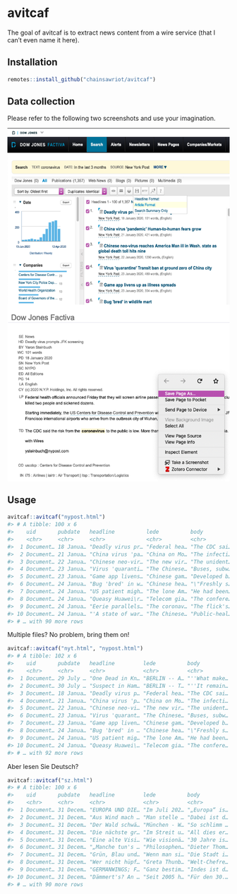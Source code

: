 
<!-- README.md is generated from README.Rmd. Please edit that file -->

# avitcaf

<!-- badges: start -->

<!-- badges: end -->

The goal of avitcaf is to extract news content from a wire service (that
I can’t even name it here).

## Installation

``` r
remotes::install_github("chainsawriot/avitcaf")
```

## Data collection

Please refer to the following two screenshots and use your imagination.

<img src="man/figures/save1.png" align="center" height="400" />

<img src="man/figures/save2.png" align="center" height="400" />

## Usage

``` r
avitcaf::avitcaf("nypost.html")
#> # A tibble: 100 x 6
#>    uid       pubdate   headline          lede          body          source
#>    <chr>     <chr>     <chr>             <chr>         <chr>         <chr> 
#>  1 Document… 18 Janua… "Deadly virus pr… "Federal hea… "The CDC sai… New Y…
#>  2 Document… 21 Janua… "China virus 'pa… "China on Mo… "The infecti… New Y…
#>  3 Document… 22 Janua… "Chinese neo-vir… "The new vir… "The unident… New Y…
#>  4 Document… 23 Janua… "Virus 'quaranti… "The Chinese… "Buses, subw… New Y…
#>  5 Document… 23 Janua… "Game app livens… "Chinese gam… "Developed b… New Y…
#>  6 Document… 24 Janua… "Bug 'bred' in w… "Chinese hea… "\"Freshly s… New Y…
#>  7 Document… 24 Janua… "US patient migh… "The lone Am… "He had been… New Y…
#>  8 Document… 24 Janua… "Queasy Huawei\r… "Telecom gia… "The confere… New Y…
#>  9 Document… 24 Janua… "Eerie parallels… "The coronav… "The flick's… New Y…
#> 10 Document… 24 Janua… "'A state of war… "The Chinese… "Public-heal… New Y…
#> # … with 90 more rows
```

Multiple files? No problem, bring them on\!

``` r
avitcaf::avitcaf("nyt.html", "nypost.html")
#> # A tibble: 102 x 6
#>    uid       pubdate   headline         lede          body          source 
#>    <chr>     <chr>     <chr>            <chr>         <chr>         <chr>  
#>  1 Document… 29 July … "One Dead in Kn… "BERLIN -- A… "''What make… The Ne…
#>  2 Document… 30 July … "Suspect in Ham… "BERLIN -- T… "''It remain… The Ne…
#>  3 Document… 18 Janua… "Deadly virus p… "Federal hea… "The CDC sai… New Yo…
#>  4 Document… 21 Janua… "China virus 'p… "China on Mo… "The infecti… New Yo…
#>  5 Document… 22 Janua… "Chinese neo-vi… "The new vir… "The unident… New Yo…
#>  6 Document… 23 Janua… "Virus 'quarant… "The Chinese… "Buses, subw… New Yo…
#>  7 Document… 23 Janua… "Game app liven… "Chinese gam… "Developed b… New Yo…
#>  8 Document… 24 Janua… "Bug 'bred' in … "Chinese hea… "\"Freshly s… New Yo…
#>  9 Document… 24 Janua… "US patient mig… "The lone Am… "He had been… New Yo…
#> 10 Document… 24 Janua… "Queasy Huawei\… "Telecom gia… "The confere… New Yo…
#> # … with 92 more rows
```

Aber lesen Sie Deutsch?

``` r
avitcaf::avitcaf("sz.html")
#> # A tibble: 100 x 6
#>    uid       pubdate   headline         lede          body          source 
#>    <chr>     <chr>     <chr>            <chr>         <chr>         <chr>  
#>  1 Document… 31 Decem… "EUROPA UND DIE… "Im Juli 202… "„Europa“ is… Süddeu…
#>  2 Document… 31 Decem… "Aus Wind mach … "Man stelle … "Dabei ist d… Süddeu…
#>  3 Document… 31 Decem… "Der Wald schwä… "München - W… "So schlimm … Süddeu…
#>  4 Document… 31 Decem… "Die nächste gr… "Im Streit u… "All dies er… Süddeu…
#>  5 Document… 31 Decem… "Eine alte Visi… "Wie visionä… "30 Jahre is… Süddeu…
#>  6 Document… 31 Decem… "„Manche tun's … "Philosophen… "Dieter Thom… Süddeu…
#>  7 Document… 31 Decem… "Grün, Blau und… "Wenn man si… "Die Stadt i… Süddeu…
#>  8 Document… 31 Decem… "Wer nicht hüpf… "Greta Thunb… "Welt-Chefre… Süddeu…
#>  9 Document… 31 Decem… "GERMANWINGS; F… "Ganz bestim… "Indes ist d… Süddeu…
#> 10 Document… 31 Decem… "Dämmert's? An … "Seit 2005 h… "Für den 30.… Süddeu…
#> # … with 90 more rows
```
